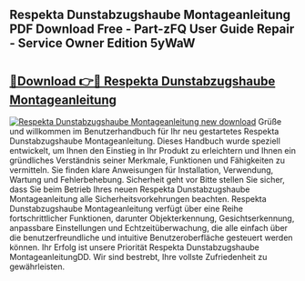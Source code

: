 ## Respekta Dunstabzugshaube Montageanleitung PDF Download Free - Part-zFQ User Guide Repair - Service Owner Edition 5yWaW

# <h2><a href="http://df6xyq.blite.top/?on=Respekta+Dunstabzugshaube+Montageanleitung">🔗Download 👉🔴 Respekta Dunstabzugshaube Montageanleitung</a></h2>

[![Respekta Dunstabzugshaube Montageanleitung new download](https://i.imgur.com/lujVjoI.png)](http://df6xyq.blite.top/?on=Respekta+Dunstabzugshaube+Montageanleitung)
Grüße und willkommen im Benutzerhandbuch für Ihr neu gestartetes Respekta Dunstabzugshaube Montageanleitung. Dieses Handbuch wurde speziell entwickelt, um Ihnen den Einstieg in Ihr Produkt zu erleichtern und Ihnen ein gründliches Verständnis seiner Merkmale, Funktionen und Fähigkeiten zu vermitteln. Sie finden klare Anweisungen für Installation, Verwendung, Wartung und Fehlerbehebung. Sicherheit geht vor Bitte stellen Sie sicher, dass Sie beim Betrieb Ihres neuen Respekta Dunstabzugshaube Montageanleitung alle Sicherheitsvorkehrungen beachten. Respekta Dunstabzugshaube Montageanleitung verfügt über eine Reihe fortschrittlicher Funktionen, darunter Objekterkennung, Gesichtserkennung, anpassbare Einstellungen und Echtzeitüberwachung, die alle einfach über die benutzerfreundliche und intuitive Benutzeroberfläche gesteuert werden können. Ihr Erfolg ist unsere Priorität Respekta Dunstabzugshaube MontageanleitungDD. Wir sind bestrebt, Ihre vollste Zufriedenheit zu gewährleisten.
